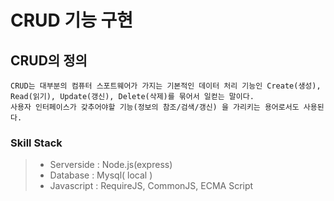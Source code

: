 # CRUD 기능 구현

## CRUD의 정의
```
CRUD는 대부분의 컴퓨터 스포트웨어가 가지는 기본적인 데이터 처리 기능인 Create(생성), Read(읽기), Update(갱신), Delete(삭제)를 묶어서 일컫는 말이다.
사용자 인터페이스가 갖추어야할 기능(정보의 참조/검색/갱신) 을 가리키는 용어로서도 사용된다.
```

### Skill Stack
> * Serverside : Node.js(express)
> * Database : Mysql( local )
> * Javascript : RequireJS, CommonJS, ECMA Script
